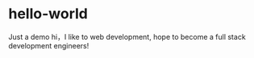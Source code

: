 # hello-world
Just a demo
hi，I like to web development, hope to become a full stack development engineers!
